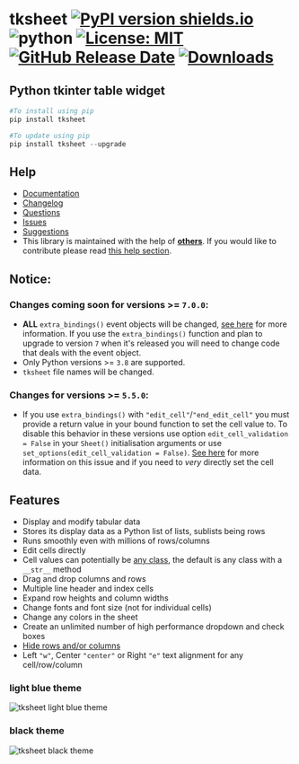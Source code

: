 # **tksheet** [![PyPI version shields.io](https://img.shields.io/pypi/v/tksheet.svg)](https://pypi.python.org/pypi/tksheet/) ![python](https://img.shields.io/badge/python-3.7+-blue) [![License: MIT](https://img.shields.io/badge/License-MIT%20-blue.svg)](https://github.com/ragardner/tksheet/blob/master/LICENSE.txt) [![GitHub Release Date](https://img.shields.io/github/release-date-pre/ragardner/tksheet.svg)](https://github.com/ragardner/tksheet/releases) [![Downloads](https://img.shields.io/pypi/dm/tksheet.svg)](https://pypi.org/project/tksheet/)

## **Python tkinter table widget**

```python
#To install using pip
pip install tksheet

#To update using pip
pip install tksheet --upgrade
```

## **Help**

- [Documentation](https://github.com/ragardner/tksheet/wiki/Version-6)
- [Changelog](https://github.com/ragardner/tksheet/blob/master/CHANGELOG.md)
- [Questions](https://github.com/ragardner/tksheet/wiki/Version-6#asking-questions)
- [Issues](https://github.com/ragardner/tksheet/wiki/Version-6#issues)
- [Suggestions](https://github.com/ragardner/tksheet/wiki/Version-6#enhancements-or-suggestions)
- This library is maintained with the help of **[others](https://github.com/ragardner/tksheet/graphs/contributors)**. If you would like to contribute please read [this help section](https://github.com/ragardner/tksheet/wiki/Version-6#contributing).

## **Notice:**

### **Changes coming soon for versions >= `7.0.0`:**

- **ALL** `extra_bindings()` event objects will be changed, [see here](https://github.com/ragardner/tksheet/wiki/Version-7#bind-specific-table-functionality) for more information. If you use the `extra_bindings()` function and plan to upgrade to version `7` when it's released you will need to change code that deals with the event object.
- Only Python versions >= `3.8` are supported.
- `tksheet` file names will be changed.

### **Changes for versions >= `5.5.0`:**

- If you use `extra_bindings()` with `"edit_cell"`/`"end_edit_cell"` you must provide a return value in your bound function to set the cell value to. To disable this behavior in these versions use option `edit_cell_validation = False` in your `Sheet()` initialisation arguments or use `set_options(edit_cell_validation = False)`. [See here](https://github.com/ragardner/tksheet/issues/170#issuecomment-1522236289) for more information on this issue and if you need to *very* directly set the cell data.

## **Features**

- Display and modify tabular data
- Stores its display data as a Python list of lists, sublists being rows
- Runs smoothly even with millions of rows/columns
- Edit cells directly
- Cell values can potentially be [any class](https://github.com/ragardner/tksheet/wiki/Version-6#cell-formatting), the default is any class with a `__str__` method
- Drag and drop columns and rows
- Multiple line header and index cells
- Expand row heights and column widths
- Change fonts and font size (not for individual cells)
- Change any colors in the sheet
- Create an unlimited number of high performance dropdown and check boxes
- [Hide rows and/or columns](https://github.com/ragardner/tksheet/wiki/Version-6#example-header-dropdown-boxes-and-row-filtering)
- Left `"w"`, Center `"center"` or Right `"e"` text alignment for any cell/row/column

### **light blue theme**

![tksheet light blue theme](https://i.imgur.com/ojU3IQi.jpeg)

### **black theme**

![tksheet black theme](https://i.imgur.com/JeF9vJe.jpeg)